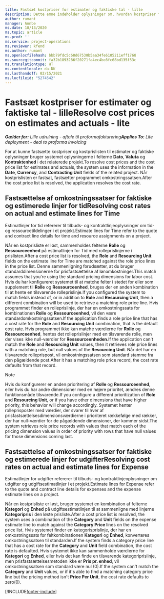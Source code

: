 ```yaml
---
title: Fastsæt kostpriser for estimater og faktiske tal - lille
description: Dette emne indeholder oplysninger om, hvordan kostpriser for estimater og faktiske oplysninger fastsættes.
author: rumant
manager: Annbe
ms.date: 10/13/2020
ms.topic: article
ms.prod: ''
ms.service: project-operations
ms.reviewer: kfend
ms.author: rumant
ms.openlocfilehash: bbb79fdc5c68d67530b5aa34fe6105211eff1768
ms.sourcegitcommit: fa32b1893286f20271fa4ec4be8fc68bd135f53c
ms.translationtype: HT
ms.contentlocale: da-DK
ms.lasthandoff: 02/15/2021
ms.locfileid: "5274542"
---
```

# <a name="resolve-cost-prices-on-estimates-and-actuals---lite"></a><span data-ttu-id="ea3b8-103">Fastsæt kostpriser for estimater og faktiske tal - lille</span><span class="sxs-lookup"><span data-stu-id="ea3b8-103">Resolve cost prices on estimates and actuals - lite</span></span>

<span data-ttu-id="ea3b8-104">_**Gælder for:** Lille udrulning - aftale til proformafakturering_</span><span class="sxs-lookup"><span data-stu-id="ea3b8-104">_**Applies To:** Lite deployment - deal to proforma invoicing_</span></span>

<span data-ttu-id="ea3b8-105">For at kunne fastsætte kostpriser og kostprislisten til estimater og faktiske oplysninger bruger systemet oplysningerne i felterne **Dato**, **Valuta** og **Kontraktenhed** i det relaterede projekt.</span><span class="sxs-lookup"><span data-stu-id="ea3b8-105">To resolve cost prices and the cost price list for estimates and actuals, the system uses the information in the **Date**, **Currency**, and **Contracting Unit** fields of the related project.</span></span> <span data-ttu-id="ea3b8-106">Når kostprislisten er fastsat, fastsætter programmet omkostningssatsen.</span><span class="sxs-lookup"><span data-stu-id="ea3b8-106">After the cost price list is resolved, the application resolves the cost rate.</span></span>

## <a name="resolving-cost-rates-on-actual-and-estimate-lines-for-time"></a><span data-ttu-id="ea3b8-107">Fastsættelse af omkostningssatser for faktiske og estimerede linjer for tid</span><span class="sxs-lookup"><span data-stu-id="ea3b8-107">Resolving cost rates on actual and estimate lines for Time</span></span>

<span data-ttu-id="ea3b8-108">Estimatlinjer for tid refererer til tilbuds- og kontraktlinjeoplysninger om tid- og ressourcetildelinger i et projekt.</span><span class="sxs-lookup"><span data-stu-id="ea3b8-108">Estimate lines for Time refer to the quote and contract line details for time and resource assignments on a project.</span></span>

<span data-ttu-id="ea3b8-109">Når en kostprisliste er løst, sammenholdes felterne **Rolle** og **Ressourceenhed** på estimatlinjen for Tid med rolleprislinjerne i prislisten.</span><span class="sxs-lookup"><span data-stu-id="ea3b8-109">After a cost price list is resolved, the **Role** and **Resourcing Unit** fields on the estimate line for Time are matched against the role price lines in the price list.</span></span> <span data-ttu-id="ea3b8-110">Denne sammenligning forudsætter, at du bruger standarddimensionerne for prisfastsættelse af lønomkostninger.</span><span class="sxs-lookup"><span data-stu-id="ea3b8-110">This match assumes that you're using the standard pricing dimensions for labor cost.</span></span> <span data-ttu-id="ea3b8-111">Hvis du har konfigureret systemet til at matche felter i stedet for eller som supplement til **Rolle** og **Ressourceenhed**, bruges der en anden kombination til at hente en tilsvarende rolleprislinje.</span><span class="sxs-lookup"><span data-stu-id="ea3b8-111">If you configured the system to match fields instead of, or in addition to **Role** and **Resourcing Unit**, then a different combination will be used to retrieve a matching role price line.</span></span> <span data-ttu-id="ea3b8-112">Hvis programmet finder en rolleprislinje, der har en omkostningssats for kombinationen **Rolle** og **Ressourceenhed**, vil den være standardomkostningssatsen.</span><span class="sxs-lookup"><span data-stu-id="ea3b8-112">If the application finds a role price line that has a cost rate for the **Role** and **Resourcing Unit** combination, that is the default cost rate.</span></span> <span data-ttu-id="ea3b8-113">Hvis programmet ikke kan matche værdierne for **Rolle** og **Ressourceenhed**, hentes det rolleprislinjer med en tilsvarende rolle, men der vises ikke null-værdier for **Ressourceenheden**.</span><span class="sxs-lookup"><span data-stu-id="ea3b8-113">If the application can't match the **Role** and **Resourcing Unit** values, then it retrieves role price lines with a matching role, but null values of the **Resourcing Unit**.</span></span> <span data-ttu-id="ea3b8-114">Når det har en tilsvarende rolleprispost, vil omkostningssatsen som standard stamme fra den pågældende post.</span><span class="sxs-lookup"><span data-stu-id="ea3b8-114">After it has a matching role price record, the cost rate defaults from that record.</span></span> 

> [!NOTE]
> <span data-ttu-id="ea3b8-115">Hvis du konfigurerer en anden prioritering af **Rolle** og **Ressourceenhed**, eller hvis du har andre dimensioner med en højere prioritet, ændres denne funktionsmåde tilsvarende.</span><span class="sxs-lookup"><span data-stu-id="ea3b8-115">If you configure a different prioritization of **Role** and **Resourcing Unit**, or if you have other dimensions that have higher priority, this behavior will change accordingly.</span></span> <span data-ttu-id="ea3b8-116">Systemet henter rolleprisposter med værdier, der svarer til hver af prisfastsættelsesdimensionsværdierne i prioriteret rækkefølge med rækker, der har null-værdier for de pågældende dimensioner, der kommer sidst.</span><span class="sxs-lookup"><span data-stu-id="ea3b8-116">The system retrieves role price records with values that match each of the pricing dimension values in order of priority with rows that have null values for those dimensions coming last.</span></span>

## <a name="resolving-cost-rates-on-actual-and-estimate-lines-for-expense"></a><span data-ttu-id="ea3b8-117">Fastsættelse af omkostningssatser for faktiske og estimerede linjer for udgifter</span><span class="sxs-lookup"><span data-stu-id="ea3b8-117">Resolving cost rates on actual and estimate lines for Expense</span></span>

<span data-ttu-id="ea3b8-118">Estimatlinjer for udgifter refererer til tilbuds- og kontraktlinjeoplysninger om udgifter og udgiftsestimatlinjer i et projekt.</span><span class="sxs-lookup"><span data-stu-id="ea3b8-118">Estimate lines for Expense refer to the quote and contract line details for expenses and the expense estimate lines on a project.</span></span>

<span data-ttu-id="ea3b8-119">Når en kostprisliste er løst, bruger systemet en kombination af felterne **Kategori** og **Enhed** på udgiftsestimatlinjen til at sammenligne med linjerne **Kategoripris** i den løste prisliste.</span><span class="sxs-lookup"><span data-stu-id="ea3b8-119">After a cost price list is resolved, the system uses a combination of the **Category** and **Unit** fields on the expense estimate line to match against the **Category Price** lines on the resolved price list.</span></span> <span data-ttu-id="ea3b8-120">Hvis systemet finder en kategorisprislinje, der har en omkostningssats for feltkombinationen **Kategori** og **Enhed**, konverteres omkostningssatsen til standarden.</span><span class="sxs-lookup"><span data-stu-id="ea3b8-120">If the system finds a category price line that has a cost rate for the **Category** and **Unit** field combination, the cost rate is defaulted.</span></span> <span data-ttu-id="ea3b8-121">Hvis systemet ikke kan sammenholde værdierne for **Kategori** og **Enhed**, eller hvis det kan finde en tilsvarende kategoriprislinje, men prisfastsættelsesmetoden ikke er **Pris pr. enhed**, vil omkostningssatsen som standard være nul (0).</span><span class="sxs-lookup"><span data-stu-id="ea3b8-121">If the system can't match the **Category** and **Unit** values, or if it's able to find a matching category price line but the pricing method isn't **Price Per Unit**, the cost rate defaults to zero(0).</span></span>


[!INCLUDE[footer-include](../../includes/footer-banner.md)]